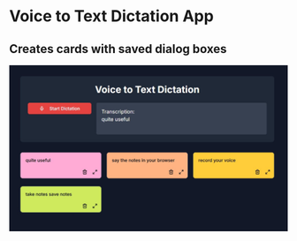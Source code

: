 # Voice to Text Dictation App

## Creates cards with saved dialog boxes

![Voice to Text Interface](public/images/Voice-To-Text-App.jpg)
